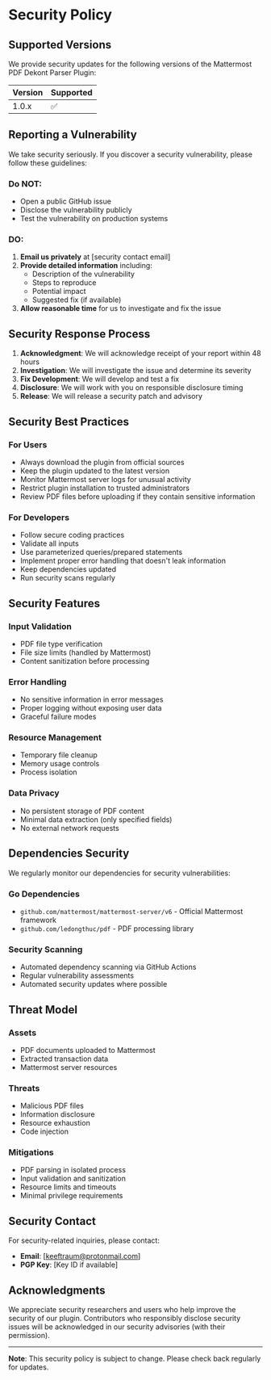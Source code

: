 # Security Policy

## Supported Versions

We provide security updates for the following versions of the Mattermost PDF Dekont Parser Plugin:

| Version | Supported          |
| ------- | ------------------ |
| 1.0.x   | :white_check_mark: |

## Reporting a Vulnerability

We take security seriously. If you discover a security vulnerability, please follow these guidelines:

### Do NOT:
- Open a public GitHub issue
- Disclose the vulnerability publicly
- Test the vulnerability on production systems

### DO:
1. **Email us privately** at [security contact email]
2. **Provide detailed information** including:
   - Description of the vulnerability
   - Steps to reproduce
   - Potential impact
   - Suggested fix (if available)
3. **Allow reasonable time** for us to investigate and fix the issue

## Security Response Process

1. **Acknowledgment**: We will acknowledge receipt of your report within 48 hours
2. **Investigation**: We will investigate the issue and determine its severity
3. **Fix Development**: We will develop and test a fix
4. **Disclosure**: We will work with you on responsible disclosure timing
5. **Release**: We will release a security patch and advisory

## Security Best Practices

### For Users
- Always download the plugin from official sources
- Keep the plugin updated to the latest version
- Monitor Mattermost server logs for unusual activity
- Restrict plugin installation to trusted administrators
- Review PDF files before uploading if they contain sensitive information

### For Developers
- Follow secure coding practices
- Validate all inputs
- Use parameterized queries/prepared statements
- Implement proper error handling that doesn't leak information
- Keep dependencies updated
- Run security scans regularly

## Security Features

### Input Validation
- PDF file type verification
- File size limits (handled by Mattermost)
- Content sanitization before processing

### Error Handling
- No sensitive information in error messages
- Proper logging without exposing user data
- Graceful failure modes

### Resource Management
- Temporary file cleanup
- Memory usage controls
- Process isolation

### Data Privacy
- No persistent storage of PDF content
- Minimal data extraction (only specified fields)
- No external network requests

## Dependencies Security

We regularly monitor our dependencies for security vulnerabilities:

### Go Dependencies
- `github.com/mattermost/mattermost-server/v6` - Official Mattermost framework
- `github.com/ledongthuc/pdf` - PDF processing library

### Security Scanning
- Automated dependency scanning via GitHub Actions
- Regular vulnerability assessments
- Automated security updates where possible

## Threat Model

### Assets
- PDF documents uploaded to Mattermost
- Extracted transaction data
- Mattermost server resources

### Threats
- Malicious PDF files
- Information disclosure
- Resource exhaustion
- Code injection

### Mitigations
- PDF parsing in isolated process
- Input validation and sanitization
- Resource limits and timeouts
- Minimal privilege requirements

## Security Contact

For security-related inquiries, please contact:
- **Email**: [keeftraum@protonmail.com]
- **PGP Key**: [Key ID if available]

## Acknowledgments

We appreciate security researchers and users who help improve the security of our plugin. Contributors who responsibly disclose security issues will be acknowledged in our security advisories (with their permission).

---

**Note**: This security policy is subject to change. Please check back regularly for updates.
